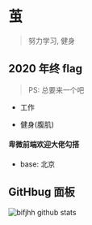 # 茧

> 努力学习, 健身

## 2020 年终 flag

> PS: 总要来一个吧

- 工作

- 健身(腹肌)

#### 卑微前端欢迎大佬勾搭
  - base: 北京

## GitHbug 面板

![bifjhh github stats](https://github-readme-stats.vercel.app/api?username=bifjhh&show_icons=true)
